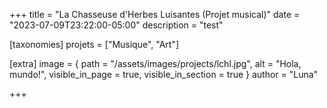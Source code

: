 +++
title = "La Chasseuse d'Herbes Luisantes (Projet musical)"
date = "2023-07-09T23:22:00-05:00"
description = "test"

[taxonomies]
projets = ["Musique", "Art"]

[extra]
    image = { path = "/assets/images/projects/lchl.jpg", alt = "Hola, mundo!", visible_in_page = true, visible_in_section = true }
    author = "Luna"

+++